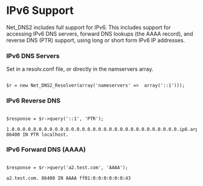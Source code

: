 # IPv6 Support #

Net\_DNS2 includes full support for IPv6. This includes support for accessing IPv6 DNS servers, forward DNS lookups (the AAAA record), and reverse DNS (PTR) support, using long or short form IPv6 IP addresses.

### IPv6 DNS Servers ###

Set in a resolv.conf file, or directly in the namservers array.

```

$r = new Net_DNS2_Resolver(array('nameservers' =>  array('::1')));

```

### IPv6 Reverse DNS ###

```

$response = $r->query('::1', 'PTR');

1.0.0.0.0.0.0.0.0.0.0.0.0.0.0.0.0.0.0.0.0.0.0.0.0.0.0.0.0.0.0.0.ip6.arpa. 86400 IN PTR localhost.

```

### IPv6 Forward DNS (AAAA) ###

```

$response = $r->query('a2.test.com', 'AAAA');

a2.test.com. 86400 IN AAAA ff01:0:0:0:0:0:0:43

```